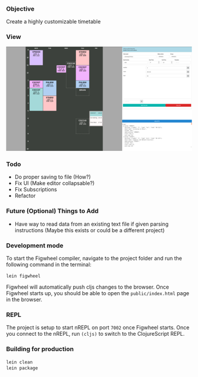 ### Objective

Create a highly customizable timetable

### View

![image](resources/Example-Editor.png?raw=true "Screenshot of Editor")

### Todo

* Do proper saving to file (How?)
* Fix UI (Make editor collapsable?)
* Fix Subscriptions
* Refactor

### Future (Optional) Things to Add

* Have way to read data from an existing text file if given parsing instructions (Maybe this exists or could be a different project)

### Development mode

To start the Figwheel compiler, navigate to the project folder and run the following command in the terminal:

```
lein figwheel
```

Figwheel will automatically push cljs changes to the browser.
Once Figwheel starts up, you should be able to open the `public/index.html` page in the browser.

### REPL

The project is setup to start nREPL on port `7002` once Figwheel starts.
Once you connect to the nREPL, run `(cljs)` to switch to the ClojureScript REPL.

### Building for production

```
lein clean
lein package
```
